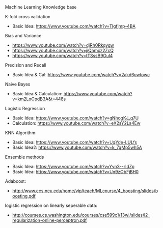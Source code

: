 Machine Learning Knowledge base


K-fold cross validation
- Basic Idea: https://www.youtube.com/watch?v=TIgfjmp-4BA

Bias and Variance
- https://www.youtube.com/watch?v=djRh0Rkqygw
- https://www.youtube.com/watch?v=jiQamxz2ZcQ
- https://www.youtube.com/watch?v=tTSssB9OuI4

Precision and Recall
- Basic Idea & Cal:  https://www.youtube.com/watch?v=2akd6uwtowc

Naive Bayes
- Basic Idea & Calculation: https://www.youtube.com/watch?v=km2LoOpdB3A&t=448s


Logistic Regression 
- Basic Idea: https://www.youtube.com/watch?v=gNhogKJ_q7U
- Calculation: https://www.youtube.com/watch?v=eX2sY2La4Ew

KNN Algorithm
- Basic Idea: https://www.youtube.com/watch?v=UqYde-LULfs
- Basic Idea2: https://www.youtube.com/watch?v=k_7gMp5wh5A


Ensemble methods
- Basic Idea: https://www.youtube.com/watch?v=Yvn3--rIdZg
- Basic Idea: https://www.youtube.com/watch?v=Un9zObFjBH0

Adaboost: 
- http://www.ccs.neu.edu/home/vip/teach/MLcourse/4_boosting/slides/boosting.pdf

logistic regression on linearly seperable data: 
- http://courses.cs.washington.edu/courses/cse599c1/13wi/slides/l2-regularization-online-perceptron.pdf
